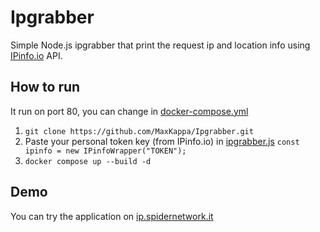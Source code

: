 # Ipgrabber
Simple Node.js ipgrabber that print the request ip and location info using [IPinfo.io](https://ipinfo.io/) API.

## How to run
It run on port 80, you can change in [docker-compose.yml](docker-compose.yml) 
1. `git clone https://github.com/MaxKappa/Ipgrabber.git`
2. Paste your personal token key (from IPinfo.io) in [ipgrabber.js](ipgrabber.js) `const ipinfo = new IPinfoWrapper("TOKEN");`
3. `docker compose up --build -d`

## Demo
You can try the application on [ip.spidernetwork.it](https://ip.spidernetwork.it)
